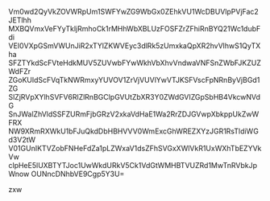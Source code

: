 Vm0wd2QyVkZOVWRpUm1SWFYwZG9WbGx0ZEhkVU1WcDBUVlpPVjFac2JETlhh
MXBQVmxVeFYyTkljRmhoCk1rMHhWbXBLUzFOSFZrZFhiRnBYQ21Wc1dubFdi
VEI0VXpGSmVWUnJiR2xTYlZKWVEyc3dlRk5zUmxkaQpXR2hvVlhwS1QyTXha
SFZTYkdScFVteHdkMUV5ZUVwbFYwWkhVbXhvVndwaVNFSnZWbFJKZUZWdFZr
ZGoKUldScFVqTkNWRmxyYUVOV1ZrVjVUVlYwVTJKSFVscFpNRnByVjBGd1ZG
SlZjRVpXYlhSVFV6RlZlRnBGClpGVUtZbXR3Y0ZWdGVIZGpSbHB4VkcwNVdG
SnJWalZhVldSSFZURmFjbGRzV2xkaVdHaE1Wa2RrZDJGVwpXbkppUkZwWFRX
NW9XRmRXWkU1bFJuQkdDbHBHVVV0WmExcGhWREZXYzJGR1RsTldiWGd3V2tW
V01GUnIKTVZobFNHeFdZa1pLZWxaV1dsZFhSVGxXWlVkR1UxWXhTbEZYVkVw
clpHeE5lUXBTYTJoc1UwWkdURkV5Ck1VdGtWMHBTVUZRd1MwTnRVbkJpWnow
OUNncDNhbVE9Cgp5Y3U=

zxw